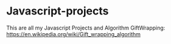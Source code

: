 # Javascript-projects
This are all my Javascript Projects and Algorithm
GiftWrapping: https://en.wikipedia.org/wiki/Gift_wrapping_algorithm

